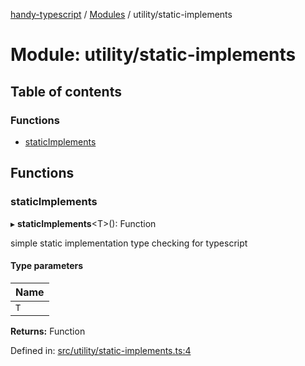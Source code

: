 [handy-typescript](../README.md) / [Modules](../modules.md) / utility/static-implements

# Module: utility/static-implements

## Table of contents

### Functions

- [staticImplements](utility_static_implements.md#staticimplements)

## Functions

### staticImplements

▸ **staticImplements**<T\>(): Function

simple static implementation type checking for typescript

#### Type parameters

| Name |
| :------ |
| `T` |

**Returns:** Function

Defined in: [src/utility/static-implements.ts:4](https://github.com/robbiemu/handy-typescript/blob/0ef0b5c/src/utility/static-implements.ts#L4)
